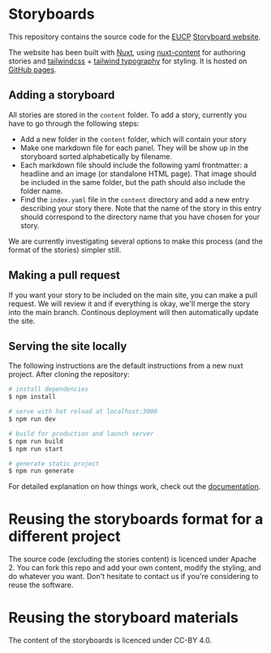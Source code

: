 # Storyboards

This repository contains the source code for the
[EUCP](https://www.eucp-project.eu/) [Storyboard
website](https://eucp-project.github.io/storyboards/).

The website has been built with [Nuxt](https://nuxtjs.org), using
[nuxt-content](https://content.nuxtjs.org/) for authoring stories and
[tailwindcss](https://tailwindcss.com/docs/installation) + [tailwind
typography](https://tailwindcss.com/docs/typography-plugin) for styling. It is
hosted on [GitHub pages](https://nuxtjs.org/deployments/github-pages/).

## Adding a storyboard

All stories are stored in the `content` folder. To add a story, currently you have to go through the following steps:

- Add a new folder in the `content` folder, which will contain your story
- Make one markdown file for each panel. They will be show up in the storyboard
  sorted alphabetically by filename.
- Each markdown file should include the following yaml frontmatter: a headline
  and an image (or standalone HTML page). That image should be included in the
  same folder, but the path should also include the folder name.
- Find the `index.yaml` file in the `content` directory and add a new entry
  describing your story there. Note that the name of the story in this entry
  should correspond to the directory name that you have chosen for your story.

We are currently investigating several options to make this process (and the
format of the stories) simpler still.

## Making a pull request

If you want your story to be included on the main site, you can make a pull
request. We will review it and if everything is okay, we'll merge the story into
the main branch. Continous deployment will then automatically update the site.

## Serving the site locally

The following instructions are the default instructions from a new nuxt project.
After cloning the repository:

```bash
# install dependencies
$ npm install

# serve with hot reload at localhost:3000
$ npm run dev

# build for production and launch server
$ npm run build
$ npm run start

# generate static project
$ npm run generate
```

For detailed explanation on how things work, check out the [documentation](https://nuxtjs.org).

# Reusing the storyboards format for a different project

The source code (excluding the stories content) is licenced under Apache 2. You can fork
this repo and add your own content, modify the styling, and do whatever you
want. Don't hesitate to contact us if you're considering to reuse the software.

# Reusing the storyboard materials
The content of the storyboards is licenced under CC-BY 4.0.
